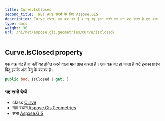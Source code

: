```yaml
---
title: Curve.IsClosed
second_title: .NET API संदर्भ के लिए Aspose.GIS
description: Curve संपत्त. एक वक्र बंद है य नहं यह इंगत करने वल मन प्रप्त करत है एक वक्र बंद ह जत है यद इसक प्ररंभ बंदु इसके अंत बंदु के बरबर है
type: docs
weight: 30
url: /hi/net/aspose.gis.geometries/curve/isclosed/
---
```

## Curve.IsClosed property

एक वक्र बंद है या नहीं यह इंगित करने वाला मान प्राप्त करता है। एक वक्र बंद हो जाता है यदि इसका प्रारंभ बिंदु इसके अंत बिंदु के बराबर है।

```csharp
public bool IsClosed { get; }
```

### यह सभी देखें

* class [Curve](../)
* नाम स्थान [Aspose.Gis.Geometries](../../curve/)
* सभा [Aspose.GIS](../../../)


